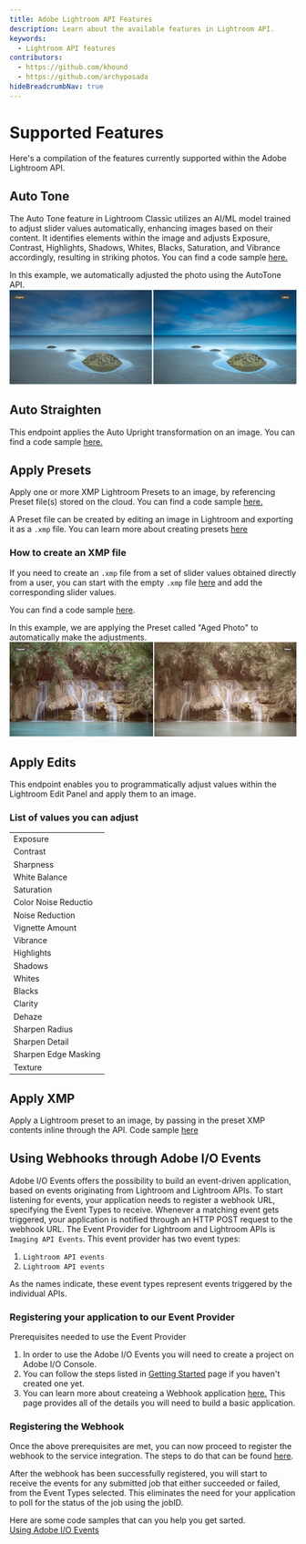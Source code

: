 ```yaml
---
title: Adobe Lightroom API Features 
description: Learn about the available features in Lightroom API.
keywords: 
  - Lightroom API features
contributors:
  - https://github.com/khound
  - https://github.com/archyposada
hideBreadcrumbNav: true
---
```


# Supported Features

Here's a compilation of the features currently supported within the Adobe Lightroom API.

## Auto Tone

The Auto Tone feature in Lightroom Classic utilizes an AI/ML model trained to adjust slider values automatically, enhancing images based on their content. It identifies elements within the image and adjusts Exposure, Contrast, Highlights, Shadows, Whites, Blacks, Saturation, and Vibrance accordingly, resulting in striking photos. You can find a code sample [here.](../code-sample/#autotone-an-image)<br />

In this example, we automatically adjusted the photo using the AutoTone API.
![alt image](./autotone_example.png?raw=true "Original Image")

## Auto Straighten

This endpoint applies the Auto Upright transformation on an image. You can find a code sample [here.](../code-sample/#autostraighten-an-image)

## Apply Presets

Apply one or more XMP Lightroom Presets to an image, by referencing Preset file(s) stored on the cloud. You can find a code sample [here.](../code-sample/#apply-presets-to-an-image)

A Preset file can be created by editing an image in Lightroom and exporting it as a `.xmp` file. You can learn more about creating presets [here](https://creativecloud.adobe.com/en-LU/learn/lightroom-cc/web/create-your-own-presets)

### How to create an XMP file
If you need to create an `.xmp` file from a set of slider values obtained directly from a user, you can start with the empty `.xmp` file [here](https://github.com/AdobeDocs/cis-photoshop-api-docs/blob/main/sample-code/lr-sample-app/crs.xml) and add the corresponding slider values.

You can find a code sample [here](../code-sample/#apply-edits-to-an-image).

In this example, we are applying the Preset called "Aged Photo" to automatically make the adjustments.
![alt image](./preset_example.png?raw=true "Original Image")

## Apply Edits
This endpoint enables you to programmatically adjust values within the Lightroom Edit Panel and apply them to an image.

### List of values you can adjust 

|                                   |
|---------------------------------- |
| Exposure                          |
| Contrast                          |
| Sharpness                         |
| White Balance                     |
| Saturation                        |
| Color Noise Reductio              |
| Noise Reduction                   |
| Vignette Amount                   |
| Vibrance                          |
| Highlights                        |
| Shadows                           |
| Whites                            |
| Blacks                            |
| Clarity                           |
| Dehaze                            |
| Sharpen Radius                    |
| Sharpen Detail                    |
| Sharpen Edge Masking              |
| Texture                           |

## Apply XMP
Apply a Lightroom preset to an image, by passing in the preset XMP contents inline through the API. Code sample [here](../code-sample/#apply-xmp-to-an-image)


## Using Webhooks through Adobe I/O Events

Adobe I/O Events offers the possibility to build an event-driven application, based on events originating from Lightroom and Lightroom APIs. To start listening for events, your application needs to register a webhook URL, specifying the Event Types to receive. Whenever a matching event gets triggered, your application is notified through an HTTP POST request to the webhook URL.
The Event Provider for Lightroom and Lightroom APIs is `Imaging API Events`.
This event provider has two event types:
1. `Lightroom API events`
2. `Lightroom API events`

As the names indicate, these event types represent events triggered by the individual APIs.

### Registering your application to our Event Provider

Prerequisites needed to use the Event Provider

1. In order to use the Adobe I/O Events you will need to create a project on Adobe I/O Console.
2. You can follow the steps listed in [Getting Started](../guides/getting-started.md) page if you haven't created one yet.
3. You can learn more about createing a Webhook application [here.](https://www.adobe.io/apis/experienceplatform/events/docs.html#!adobedocs/adobeio-events/master/intro/webhooks_intro.md) This page provides all of the details you will need to build a basic application. 


### Registering the Webhook
Once the above prerequisites are met, you can now proceed to register the webhook to the service integration. The steps to do that can be found [here](https://developer.adobe.com/events/docs/guides/#getting-started).

After the webhook has been successfully registered, you will start to receive the events for any submitted job that either succeeded or failed, from the Event Types selected. This eliminates the need for your application to poll for the status of the job using the jobID. 

Here are some code samples that can you help you get sarted.  
[Using Adobe I/O Events](../code-sample/#triggering-an-event-from-the-apis)